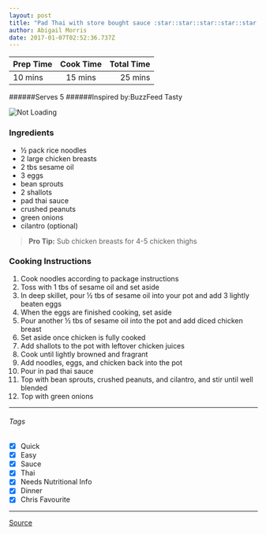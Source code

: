 ```yaml
---
layout: post
title: "Pad Thai with store bought sauce :star::star::star::star::star:"
author: Abigail Morris
date: 2017-01-07T02:52:36.737Z
---
```


| Prep Time  | Cook Time    | Total Time  |
| ---------- |:------------:| -----------:|
| 10 mins    | 15 mins      | 25 mins     |


######Serves 5
######Inspired by:BuzzFeed Tasty

![Not Loading](http://i.imgur.com/eHpNaWUl.png)

### Ingredients

* ½ pack rice noodles
* 2 large chicken breasts
* 2 tbs sesame oil
* 3 eggs
* bean sprouts
* 2 shallots
* pad thai sauce
* crushed peanuts
* green onions
* cilantro (optional)

> **Pro Tip:** Sub chicken breasts for 4-5 chicken thighs

### Cooking Instructions

1. Cook noodles according to package instructions
2. Toss with 1 tbs of sesame oil and set aside
3. In deep skillet, pour ½ tbs of sesame oil into your pot and add 3 lightly beaten eggs
4. When the eggs are finished cooking, set aside
5. Pour another ½ tbs of sesame oil into the pot and add diced chicken breast
6. Set aside once chicken is fully cooked
7. Add shallots to the pot with leftover chicken juices
8. Cook until lightly browned and fragrant
9. Add noodles, eggs, and chicken back into the pot
10. Pour in pad thai sauce
11. Top with bean sprouts, crushed peanuts, and cilantro, and stir until well blended
12. Top with green onions



---

###### Tags
- [x] Quick
- [x] Easy
- [x] Sauce
- [x] Thai
- [x] Needs Nutritional Info
- [x] Dinner
- [x] Chris Favourite

---

[Source](https://www.buzzfeed.com/jodyduits/this-one-pot-pad-thai-is-an-easy-dinner-to-make-tonight?utm_term=.jl1Bmq8lMG#.jax1M9k86o)


